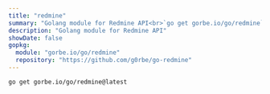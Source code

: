 ```yaml
---
title: "redmine"
summary: "Golang module for Redmine API<br>`go get gorbe.io/go/redmine`"
description: "Golang module for Redmine API"
showDate: false
gopkg:
  module: "gorbe.io/go/redmine"
  repository: "https://github.com/g0rbe/go-redmine"
---
```


```bash
go get gorbe.io/go/redmine@latest
```
